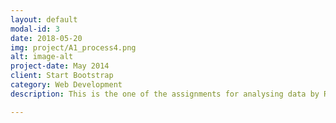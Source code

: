 ```yaml
---
layout: default
modal-id: 3
date: 2018-05-20
img: project/A1_process4.png
alt: image-alt
project-date: May 2014
client: Start Bootstrap
category: Web Development
description: This is the one of the assignments for analysing data by R language from QUT.<br/> The data set this time are over 4.5 million Uber pickups in New York city from April to September 2014. The data contains Date/Time, latitude, longitude, and a code.<img src="img/project/A1_data.png" class="img-responsive img-centered" alt="image-alt"> <br/>Firstly, we do the manipulation. In this case, we have 4 seperated csv file, so we use 'rbind' function to combine them together after we read them from csv files. Then, due to the requirements, we need to get the day of week from 'Date.Time' column, then try to find out which day has the most frequent pickups. As a result, first step is to convert 'Date.Time' column from 'text' format into 'data' format by 'mdy_hms' function. After we got correct format, we can get the day of week by 'wday' function. Finally, we can use 'table' funtion to sum up the freqencies.<img src="img/project/A1_process1.png" class="img-responsive img-centered" alt="image-alt"><img src="img/project/A1_process2.png" class="img-responsive img-centered" alt="image-alt"><br/>After these, we can use 'ggplot' to show the bar chart.<img src="img/project/A1_process3.png" class="img-responsive img-centered" alt="image-alt"><img src="img/project/A1_process4.png" class="img-responsive img-centered" alt="image-alt"> 

---
```

